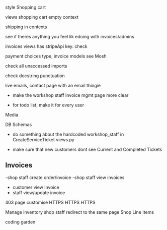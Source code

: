 style Shopping cart

views shopping cart empty context

shipping in contexts

see if theres anything you feel lik edoing with invoices/admins

invoices views has stripeApi key. check

payment choices type, invoice models see Mosh

check all unaccessed imports

check docstring punctuation

live emails, contact page with an email thingie

- make the workshop staff invoice mgmt page more clear

- for todo list, make it for every user

Media

DB Schemas

- do something about the hardcoded workshop_staff in
  CreateServiceTicket views.py

- make sure that new customers dont see Current and Completed Tickets

## Invoices

-shop staff create order/invoice
-shop staff view invoices

- customer view invoice
- staff view/update invoice

403 page customise
HTTPS HTTPS HTTPS

Manage inventory shop staff redirect to the same page
Shop Line Items

coding garden
